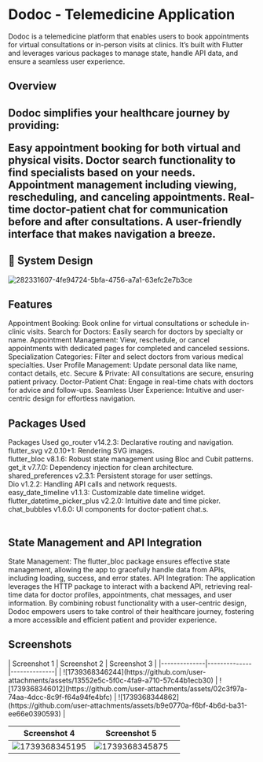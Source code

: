 <h1>Dodoc - Telemedicine Application</h1>
Dodoc is a telemedicine platform that enables users to book appointments for virtual consultations or in-person visits at clinics. It’s built with Flutter and leverages various packages to manage state, handle API data, and ensure a seamless user experience.

<h2>Overview<h2/>
Dodoc simplifies your healthcare journey by providing:

Easy appointment booking for both virtual and physical visits.
Doctor search functionality to find specialists based on your needs.
Appointment management including viewing, rescheduling, and canceling appointments.
Real-time doctor-patient chat for communication before and after consultations.
A user-friendly interface that makes navigation a breeze.

<h2>🎨 System Design</h2>

![282331607-4fe94724-5bfa-4756-a7a1-63efc2e7b3ce](https://github.com/user-attachments/assets/c2d691e5-172a-4496-974c-8149c8a1c56d)

<h2>Features</h2>
Appointment Booking: Book online for virtual consultations or schedule in-clinic visits.
Search for Doctors: Easily search for doctors by specialty or name.
Appointment Management: View, reschedule, or cancel appointments with dedicated pages for completed and canceled sessions.
Specialization Categories: Filter and select doctors from various medical specialties.
User Profile Management: Update personal data like name, contact details, etc.
Secure & Private: All consultations are secure, ensuring patient privacy.
Doctor-Patient Chat: Engage in real-time chats with doctors for advice and follow-ups.
Seamless User Experience: Intuitive and user-centric design for effortless navigation.

<h2>Packages Used</h2>
Packages Used
go_router v14.2.3: Declarative routing and navigation.<br/>
flutter_svg v2.0.10+1: Rendering SVG images.<br/>
flutter_bloc v8.1.6: Robust state management using Bloc and Cubit patterns.<br/>
get_it v7.7.0: Dependency injection for clean architecture.<br/>
shared_preferences v2.3.1: Persistent storage for user settings.<br/>
Dio v1.2.2: Handling API calls and network requests.<br/>
easy_date_timeline v1.1.3: Customizable date timeline widget.<br/>
flutter_datetime_picker_plus v2.2.0: Intuitive date and time picker.<br/>
chat_bubbles v1.6.0: UI components for doctor-patient chat.s.<br/>
<br/>
<h2>State Management and API Integration</h2>
State Management: The flutter_bloc package ensures effective state management, allowing the app to gracefully handle data from APIs, including loading, success, and error states.
API Integration: The application leverages the HTTP package to interact with a backend API, retrieving real-time data for doctor profiles, appointments, chat messages, and user information.
By combining robust functionality with a user-centric design, Dodoc empowers users to take control of their healthcare journey, fostering a more accessible and efficient patient and provider experience.
<br/>
<h2>Screenshots</h2>
| Screenshot 1 | Screenshot 2 | Screenshot 3 |
|--------------|--------------|--------------|
| ![1739368346244](https://github.com/user-attachments/assets/13552e5c-5f0c-4fa9-a710-57c44b1ecb30) | ![1739368346012](https://github.com/user-attachments/assets/02c3f97a-74aa-4dcc-8c9f-f64a94fe4bfc) | ![1739368344862](https://github.com/user-attachments/assets/b9e0770a-f6bf-4b6d-ba31-ee66e0390593) |

| Screenshot 4 | Screenshot 5 |              |
|--------------|--------------|--------------|
| ![1739368345195](https://github.com/user-attachments/assets/3d09018d-e1c7-4fde-b845-b2d017a8d32c) | ![1739368345875](https://github.com/user-attachments/assets/4928e07c-c38f-4558-8a0d-77f131ed2ab5) |            |



